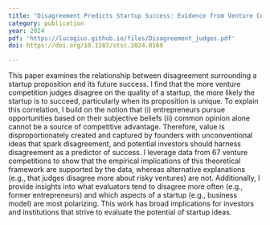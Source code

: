 ```yaml
---
title: "Disagreement Predicts Startup Success: Evidence from Venture Competitions"
category: publication
year: 2024
pdf: 'https://lucagius.github.io/files/Disagreement_judges.pdf'
doi: https://doi.org/10.1287/stsc.2024.0169

---
```

This paper examines the relationship between disagreement surrounding a startup proposition and its
future success. I find that the more venture competition judges disagree on the quality of a startup, the
more likely the startup is to succeed, particularly when its proposition is unique. To explain this
correlation, I build on the notion that (i) entrepreneurs pursue opportunities based on their subjective
beliefs (ii) common opinion alone cannot be a source of competitive advantage. Therefore, value is
disproportionately created and captured by founders with unconventional ideas that spark disagreement,
and potential investors should harness disagreement as a predictor of success. I leverage data from 67
venture competitions to show that the empirical implications of this theoretical framework are supported
by the data, whereas alternative explanations (e.g., that judges disagree more about risky ventures) are
not. Additionally, I provide insights into what evaluators tend to disagree more often (e.g., former
entrepreneurs) and which aspects of a startup (e.g., business model) are most polarizing. This work has
broad implications for investors and institutions that strive to evaluate the potential of startup ideas.


